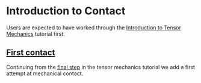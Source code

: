 # Introduction to Contact

Users are expected to have worked through the [Introduction to Tensor Mechanics](tensor_mechanics/tutorials/introduction/index.md) tutorial first.

## [First contact](contact/tutorials/introduction/step01.md)

Continuing from the [final step](tensor_mechanics/tutorials/introduction/step04.md)
in the tensor mechanics tutorial we add a first attempt at mechanical contact.
